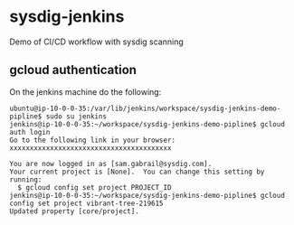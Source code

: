 # sysdig-jenkins
Demo of CI/CD workflow with sysdig scanning

## gcloud authentication
On the jenkins machine do the following:
```
ubuntu@ip-10-0-0-35:/var/lib/jenkins/workspace/sysdig-jenkins-demo-pipline$ sudo su jenkins
jenkins@ip-10-0-0-35:~/workspace/sysdig-jenkins-demo-pipline$ gcloud auth login
Go to the following link in your browser:
xxxxxxxxxxxxxxxxxxxxxxxxxxxxxxxxxxxxxxxx

You are now logged in as [sam.gabrail@sysdig.com].
Your current project is [None].  You can change this setting by running:
  $ gcloud config set project PROJECT_ID
jenkins@ip-10-0-0-35:~/workspace/sysdig-jenkins-demo-pipline$ gcloud config set project vibrant-tree-219615
Updated property [core/project].
```




